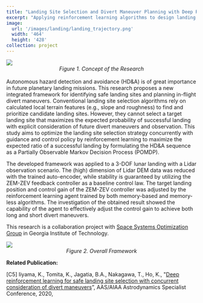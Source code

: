 ```yaml
---
title: "Landing Site Selection and Divert Maneuver Planning with Deep Reinforcement Learning"
excerpt: "Applying reinforcement learning algorithms to design landing site selection policy and closed-loop controller for hazard detection and avoidance"
image: 
  url: '/images/landing/landing_trajectory.png'
  width: '464'
  height: '428'
collection: project
---
```


<img src = "https://dl.dropboxusercontent.com/s/fnlga64x94mw7hh/landing_concept_972x493.png?dl=0">
<div style="text-align: center;">
<i>Figure 1. Concept of the Research</i>
</div>
<br>
Autonomous hazard detection and avoidance (HD&A) is of great importance in future planetary landing missions. This research proposes a new integrated framework for identifying safe landing sites and planning in-flight divert maneuvers. Conventional landing site selection algorithms rely on calculated local terrain features (e.g., slope and roughness) to find and prioritize candidate landing sites. However, they cannot select a target landing site that maximizes the expected probability of successful landing with explicit consideration of future divert maneuvers and observation. This study aims to optimize the landing site selection strategy concurrently with guidance and control policy by reinforcement learning to maximize the expected ratio of a successful landing by formulating the HD&A sequence as a Partially Observable Markov Decision Process (POMDP). 

The developed framework was applied to a 3-DOF lunar landing with a Lidar observation scenario. The (high) dimension of Lidar DEM data was reduced with the trained auto-encoder, while stability is guaranteed by utilizing the ZEM-ZEV feedback controller as a baseline control law. The target landing position and control gain of the ZEM-ZEV controller was adjusted by the reinforcement learning agent trained by both memory-based and memory-less algorithms. The investigation of the obtained result showed the capability of the agent to effectively adjust the control gain to achieve both long and short divert maneuvers. 

This research is a collaboration project with [Space Systems Optimization Group](https://ssog.ae.gatech.edu/) in Georgia Institute of Technology. 

<img src = "https://dl.dropboxusercontent.com/s/xlbuddt6b0iq3t5/landing_method_970x613.png?dl=0">
<div style="text-align: center;">
<i>Figure 2. Overall Framework</i>
</div>

**Related Publication:** 

[C5] Iiyama, K., Tomita, K., Jagatia, B.A., Nakagawa, T., Ho, K., "[Deep reinforcement learning for safe landing site selection with concurrent consideration of divert maneuvers](https://arxiv.org/pdf/2102.12432)”, AAS/AIAA Astrodynamics Specialist Conference, 2020,
